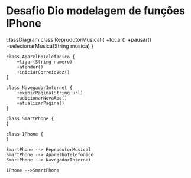 # Desafio Dio modelagem de funções IPhone

classDiagram
    class ReprodutorMusical {
        +tocar()
        +pausar()
        +selecionarMusica(String musica)
    }

    class AparelhoTelefonico {
        +ligar(String numero)
        +atender()
        +iniciarCorreioVoz()
    }

    class NavegadorInternet {
        +exibirPagina(String url)
        +adicionarNovaAba()
        +atualizarPagina()
    }

    class SmartPhone {
    }

    class IPhone {
    }

    SmartPhone --> ReprodutorMusical
    SmartPhone --> AparelhoTelefonico
    SmartPhone --> NavegadorInternet

    IPhone -->SmartPhone
